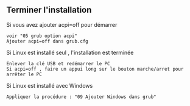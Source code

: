 ## Terminer l'installation

Si vous avez ajouter acpi=off pour démarrer

	voir "05 grub option acpi"
	Ajouter acpi=off dans grub.cfg

Si Linux est installé seul , l'installation est terminée

	Enlever la clé USB et redémarrer le PC
	Si acpi=off , faire un appui long sur le bouton marche/arret pour arrêter le PC

Si Linux est installé avec Windows

	Appliquer la procédure : "09 Ajouter Windows dans grub"
